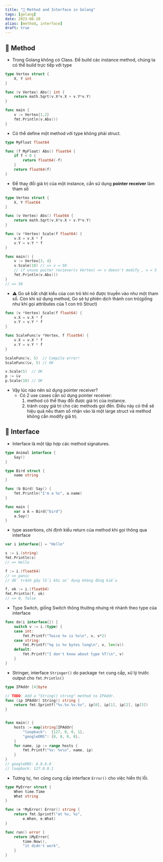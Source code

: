 ```yaml
---
title: "🌱 Method and Interface in Golang"
tags: [golang]
date: 2023-06-28
alias: [method, interface]
draft: true
---
```


## 🌿 Method
- Trong Golang không có Class. Để build các instance method, chúng ta có thể build trực tiếp với type
```go
type Vertex struct {
	X, Y int
}

func (v Vertex) Abs() int {
	return math.Sqrt(v.X*v.X + v.Y*v.Y)
}

func main {
	v := Vertex{1,2}
	fmt.Println(v.Abs())
}
```

- Có thể define một method với type không phải struct.
```go
type MyFloat float64

func (f MyFloat) Abs() float64 {
	if f < 0 {
		return float64(-f)
	}
	return float64(f)
}
```

- Để thay đổi giá trị của một instance, cần sử dụng **pointer receiver** làm tham số
```go
type Vertex struct {
	X, Y float64
}

func (v Vertex) Abs() float64 {
	return math.Sqrt(v.X*v.X + v.Y*v.Y)
}

func (v *Vertex) Scale(f float64) {
	v.X = v.X * f
	v.Y = v.Y * f
}

func main() {
	v := Vertex{3, 4}
	v.Scale(10) // => v = 50
	// if unuse poiter reciever(v Vertex) => v doesn't modify , v = 5
	fmt.Println(v.Abs())
}
// => 50
```

 - ⚠️ Go sẽ bắt chặt kiểu của con trỏ khi nó được truyền vào như một tham số. Còn khi sử dụng method, Go sẽ tự phiên dịch thành con trỏ(giống như khi gọi attributes của 1 con trỏ Struct)
```go
func (v *Vertex) Scale(f float64) {
	v.X = v.X * f
	v.Y = v.Y * f
}

func ScaleFunc(v *Vertex, f float64) {
	v.X = v.X * f
	v.Y = v.Y * f
}

ScaleFunc(v, 5)  // Compile error!
ScaleFunc(&v, 5) // OK

v.Scale(5)  // OK
p := &v
p.Scale(10) // OK
```
- Vậy lúc nào nên sử dụng pointer receiver?
	- Có 2 use cases cần sử dụng pointer receiver:
		1. method có thể thay đổi được giá trị của instance.
		2. tránh copy giá trị cho các methods gọi đến. Điều này có thể sẽ hiệu quả nếu tham số nhận vào là một large struct và method không cần modify giá trị.

## 🌿 Interface
- Interface là một tập hợp các method signatures.
```go
type Animal interface {
	Say()
}

type Bird struct {
	name string
}

func (b Bird) Say() {
	fmt.Println("I'm a %s", a.name)
}

func main {
	var a A = Bird{"bird"}
	a.Say()
}
```

- type assertions, chỉ định kiểu return của method khi gọi thông qua interface
```go
var i interface{} = "Hello"

s := i.(string)
fmt.Println(s)
// => Hello

f := i.(float64)
// => panic
// để tránh gây lỗi khi sử dụng không đúng kiểu

f, ok := i.(float64)
fmt.Println(f, ok)
// => 0, false
```

- Type Switch, giống Switch thông thường nhưng rẽ nhánh theo type của interface
```go
func do(i interface{}) {
	switch v := i.(type) {
	case int:
		fmt.Printf("Twice %v is %v\n", v, v*2)
	case string:
		fmt.Printf("%q is %v bytes long\n", v, len(v))
	default:
		fmt.Printf("I don't know about type %T!\n", v)
	}
}
```

- Stringer, interface `Stringer()` do package `fmt` cung cấp, xử lý trước output cho `fmt.Println()`
```go
type IPAddr [4]byte

// TODO: Add a "String() string" method to IPAddr.
func (ip IPAddr) String() string {
	return fmt.Sprintf("%v.%v.%v.%v", ip[0], ip[1], ip[2], ip[3])
}


func main() {
	hosts := map[string]IPAddr{
		"loopback":  {127, 0, 0, 1},
		"googleDNS": {8, 8, 8, 8},
	}
	for name, ip := range hosts {
		fmt.Printf("%v: %v\n", name, ip)
	}
}
// googleDNS: 8.8.8.8
// loopback: 127.0.0.1
```

- Tương tự, `fmt` cũng cung cấp interface `Error()` cho việc hiển thị lỗi.
```go
type MyError struct {
	When time.Time
	What string
}

func (e *MyError) Error() string {
	return fmt.Sprintf("at %v, %s",
		e.When, e.What)
}

func run() error {
	return &MyError{
		time.Now(),
		"it didn't work",
	}
}
```
